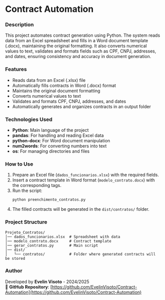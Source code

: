 # Contract Automation

### Description
This project automates contract generation using Python. The system reads data from an Excel spreadsheet and fills in a Word document template (.docx), maintaining the original formatting. It also converts numerical values to text, validates and formats fields such as CPF, CNPJ, addresses, and dates, ensuring consistency and accuracy in document generation.

### Features
- Reads data from an Excel (.xlsx) file  
- Automatically fills contracts in Word (.docx) format  
- Maintains the original document formatting  
- Converts numerical values to text  
- Validates and formats CPF, CNPJ, addresses, and dates  
- Automatically generates and organizes contracts in an output folder  

### Technologies Used
- **Python**: Main language of the project  
- **pandas**: For handling and reading Excel data  
- **python-docx**: For Word document manipulation  
- **num2words**: For converting numbers into text  
- **os**: For managing directories and files  

### How to Use
1. Prepare an Excel file (`dados_funcionarios.xlsx`) with the required fields.  
2. Insert a contract template in Word format (`modelo_contrato.docx`) with the corresponding tags.  
3. Run the script:  
   ```sh
   python preenchimento_contratos.py
   ```
4. The filled contracts will be generated in the `dist/contratos/` folder.  

### Project Structure
```
Projeto_Contratos/
│── dados_funcionarios.xlsx  # Spreadsheet with data
│── modelo_contrato.docx     # Contract template
│── gerar_contratos.py       # Main script
│── dist/
│   └── contratos/           # Folder where generated contracts will be stored
```

### Author
Developed by **Evelin Visoto** - 2024/2025  
📌 **GitHub Repository**: [https://github.com/EvelinVisoto/Contract-Automation](https://github.com/EvelinVisoto/Contract-Automation) 
